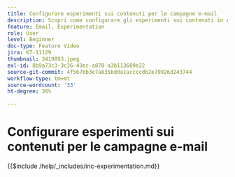 ```yaml
---
title: Configurare esperimenti sui contenuti per le campagne e-mail
description: Scopri come configurare gli esperimenti sui contenuti in AJO per eseguire test A/B ed esplorare al meglio i contenuti delle e-mail per raggiungere gli obiettivi aziendali.
feature: Email, Experimentation
role: User
level: Beginner
doc-type: Feature Video
jira: KT-11129
thumbnail: 3419893.jpeg
exl-id: 8b9a73c3-3c36-43ec-a870-a3b113689e22
source-git-commit: 4f5670b3e7a835bdda1accccdb2e79926d243744
workflow-type: tm+mt
source-wordcount: '33'
ht-degree: 36%

---
```


# Configurare esperimenti sui contenuti per le campagne e-mail

{{$include /help/_includes/inc-experimentation.md}}
